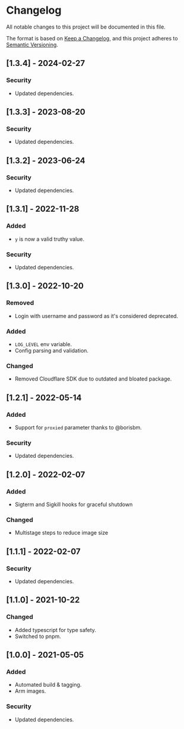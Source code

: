 # Changelog

All notable changes to this project will be documented in this file.

The format is based on [Keep a Changelog](https://keepachangelog.com/en/1.0.0/),
and this project adheres to [Semantic Versioning](https://semver.org/spec/v2.0.0.html).

## [1.3.4] - 2024-02-27

### Security

- Updated dependencies.

## [1.3.3] - 2023-08-20

### Security

- Updated dependencies.

## [1.3.2] - 2023-06-24

### Security

- Updated dependencies.

## [1.3.1] - 2022-11-28

### Added

- `y` is now a valid truthy value.

### Security

- Updated dependencies.

## [1.3.0] - 2022-10-20

### Removed

- Login with username and password as it's considered deprecated.

### Added

- `LOG_LEVEL` env variable.
- Config parsing and validation.

### Changed

- Removed Cloudflare SDK due to outdated and bloated package.

## [1.2.1] - 2022-05-14

### Added

- Support for `proxied` parameter thanks to @borisbm.

### Security

- Updated dependencies.

## [1.2.0] - 2022-02-07

### Added

- Sigterm and Sigkill hooks for graceful shutdown

### Changed

- Multistage steps to reduce image size

## [1.1.1] - 2022-02-07

### Security

- Updated dependencies.

## [1.1.0] - 2021-10-22

### Changed

- Added typescript for type safety.
- Switched to pnpm.

## [1.0.0] - 2021-05-05

### Added

- Automated build & tagging.
- Arm images.

### Security

- Updated dependencies.
